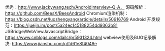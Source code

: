 优秀：http://www.jackywang.tech/AndroidInterview-Q-A、
源码解析：https://github.com/BeesX/BeesAndroid
Chromium渲染机制：https://blog.csdn.net/luoshengyang/article/details/50916769
Android 开发规范：https://juejin.im/post/5a24ec145188254dd9363b81
JSBridge\WebViewJavascriptBridge：https://www.cnblogs.com/dailc/p/5931324.html
webview使用及BUG记录解决: https://www.jianshu.com/p/fd61e8f4049e